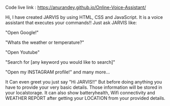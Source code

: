 Code live link : https://anurandey.github.io/Online-Voice-Assistant/


Hi, I have created JARVIS by using HTML, CSS and JavaScript. It is a voice assistant that executes your commands!! 
Just ask JARVIS like:

"Open Google!"

"Whats the weather or temperature?"

"Open Youtube"

"Search for [any keyword you would like to search]"

"Open my INSTAGRAM profile!"
and many more...

It Can even greet you just say "Hi JARVIS!!"
But before doing anything you have to provide your very basic details. Those information will be stored in your localstorage. It can also show batteryhealth, Wifi connectivity and 
WEATHER REPORT after getting your LOCATION from your provided details.

